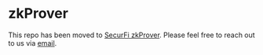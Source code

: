 # zkProver

This repo has been moved to [SecurFi zkProver](https://github.com/SecurFi/zkProver).
Please feel free to reach out to us via [email](mailto:hi@Secur.Fi).
